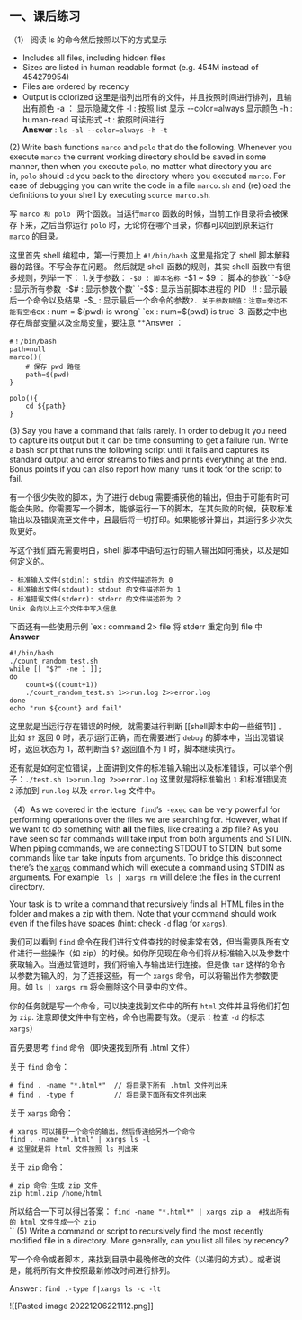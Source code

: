 ## 一、课后练习

（1） 阅读 ls 的命令然后按照以下的方式显示
- Includes all files, including hidden files
- Sizes are listed in human readable format (e.g. 454M instead of 454279954)
- Files are ordered by recency
- Output is colorized
这里是指列出所有的文件，并且按照时间进行排列，且输出有颜色
-a ： 显示隐藏文件  -l : 按照 list 显示   --color=always 显示颜色  -h : human-read 可读形式  -t : 按照时间进行  
**Answer**  :  `ls -al --color=always -h -t`

(2) Write bash functions `marco` and `polo` that do the following. Whenever you execute `marco` the current working directory should be saved in some manner, then when you execute `polo`, no matter what directory you are in, `polo` should `cd` you back to the directory where you executed `marco`. For ease of debugging you can write the code in a file `marco.sh` and (re)load the definitions to your shell by executing `source marco.sh`.

写 `marco 和 polo ` 两个函数。当运行`marco` 函数的时候，当前工作目录将会被保存下来，之后当你运行 `polo` 时，无论你在哪个目录，你都可以回到原来运行 `marco` 的目录。

这里首先 shell 编程中，第一行要加上  `#!/bin/bash` 这里是指定了 shell 脚本解释器的路径。不写会存在问题。
然后就是 shell 函数的规则，其实 shell 函数中有很多规则，列举一下：
1.关于参数：
`-$0 : 脚本名称
`-$1 ~ $9 ： 脚本的参数`
`-$@ : 显示所有参数`
`-$#  :  显示参数个数`
`-$$ : 显示当前脚本进程的 PID `
`!! : 显示最后一个命令以及结果`
`-$_ : 显示最后一个命令的参数`
2. 关于参数赋值：注意 `=` 旁边不能有空格
`ex : num = $(pwd) is wrong`
`ex : num=$(pwd) is true`
3. 函数之中也存在局部变量以及全局变量，要注意
**Answer ： 
```
#！/bin/bash
path=null
marco(){
	# 保存 pwd 路径
	path=$(pwd)
}

polo(){
	cd ${path}
}
```

(3) Say you have a command that fails rarely. In order to debug it you need to capture its output but it can be time consuming to get a failure run. Write a bash script that runs the following script until it fails and captures its standard output and error streams to files and prints everything at the end. Bonus points if you can also report how many runs it took for the script to fail.

有一个很少失败的脚本，为了进行 debug 需要捕获他的输出，但由于可能有时可能会失败。你需要写一个脚本，能够运行一下的脚本，在其失败的时候，获取标准输出以及错误流至文件中，且最后将一切打印。如果能够计算出，其运行多少次失败更好。

写这个我们首先需要明白，shell 脚本中语句运行的输入输出如何捕获，以及是如何定义的。
```
- 标准输入文件(stdin): stdin 的文件描述符为 0
- 标准输出文件(stdout): stdout 的文件描述符为 1
- 标准错误文件(stderr): stderr 的文件描述符为 2
Unix 会向以上三个文件中写入信息
```
下面还有一些使用示例
`ex : command 2> file  将 stderr 重定向到 file 中
**Answer**
```
#!/bin/bash
./count_random_test.sh
while [[ "$?" -ne 1 ]]; 
do
	count=$((count+1))
	./count_random_test.sh 1>>run.log 2>>error.log
done
echo "run ${count} and fail"
```

这里就是当运行存在错误的时候，就需要进行判断 [[shell脚本中的一些细节]] 。比如 `$?`  返回 0 时，表示运行正确，而在需要进行 `debug`  的脚本中，当出现错误时，返回状态为 1，故判断当 `$?` 返回值不为 1 时，脚本继续执行。

还有就是如何定位错误，上面讲到文件的标准输入输出以及标准错误，可以举个例子：`./test.sh 1>>run.log 2>>error.log`  这里就是将标准输出 `1` 和标准错误流 `2` 添加到 `run.log` 以及 `error.log` 文件中。

（4）As we covered in the lecture  `find`’s  `-exec` can be very powerful for performing operations over the files we are searching for. However, what if we want to do something with **all** the files, like creating a zip file? As you have seen so far commands will take input from both arguments and STDIN. When piping commands, we are connecting STDOUT to STDIN, but some commands like `tar` take inputs from arguments. To bridge this disconnect there’s the [`xargs`](https://www.man7.org/linux/man-pages/man1/xargs.1.html) command which will execute a command using STDIN as arguments. For example ` ls | xargs rm` will delete the files in the current directory.

Your task is to write a command that recursively finds all HTML files in the folder and makes a zip with them. Note that your command should work even if the files have spaces (hint: check `-d` flag for `xargs`).

我们可以看到 `find` 命令在我们进行文件查找的时候非常有效，但当需要队所有文件进行一些操作（如 zip）的时候。如你所见现在命令们将从标准输入以及参数中获取输入。当通过管道时，我们将输入与输出进行连接。但是像 `tar` 这样的命令以参数为输入的，为了连接这些，有一个 `xargs` 命令，可以将输出作为参数使用。如 `ls | xargs rm` 将会删除这个目录中的文件。

你的任务就是写一个命令，可以快速找到文件中的所有 `html` 文件并且将他们打包为 `zip`. 注意即使文件中有空格，命令也需要有效。（提示：检查 `-d` 的标志 `xargs`）

首先要思考 `find` 命令（即快速找到所有 .html 文件）

关于 `find` 命令：
```
# find . -name "*.html*"  // 将目录下所有 .html 文件列出来
# find . -type f          // 将目录下面所有文件列出来
```

关于 `xargs` 命令：
```
# xargs 可以捕获一个命令的输出，然后传递给另外一个命令
find . -name "*.html" | xargs ls -l 
# 这里就是将 html 文件按照 ls 列出来
```

关于 `zip` 命令：
```
# zip 命令:生成 zip 文件
zip html.zip /home/html
```

所以结合一下可以得出答案：
`find -name "*.html*" | xargs zip a  #找出所有的 html 文件生成一个 zip`  
``
(5) Write a command or script to recursively find the most recently modified file in a directory. More generally, can you list all files by recency?

写一个命令或者脚本，来找到目录中最晚修改的文件（以递归的方式）。或者说是，能将所有文件按照最新修改时间进行排列。

Answer : `find .-type f|xargs ls -c -lt`

![[Pasted image 20221206221112.png]]